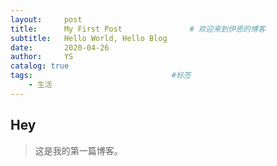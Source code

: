 ```yaml
---
layout:     post   				    
title:      My First Post 				# 欢迎来到伊思的博客
subtitle:   Hello World, Hello Blog 
date:       2020-04-26
author:     YS
catalog: true 					
tags:								#标签
    - 生活
---
```


## Hey
>这是我的第一篇博客。
